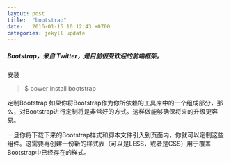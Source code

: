 ```yaml
---
layout: post
title:  "bootstrap"
date:   2016-01-15 10:12:43 +0700
categories: jekyll update
---
```



##### Bootstrap，来自 Twitter，是目前很受欢迎的前端框架。



安装

>$ bower install bootstrap

定制Bootstrap
如果你将Bootstrap作为你所依赖的工具库中的一个组成部分，那么，对Bootstrap进行定制将是非常好的方式。这样做能够确保将来的升级更容易。

一旦你将下载下来的Bootstrap样式和脚本文件引入到页面内，你就可以定制这些组件。这需要再创建一份新的样式表（可以是LESS，或者是CSS）用于覆盖Bootstrap中已经存在的样式。
